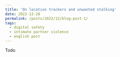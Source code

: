 ```yaml
---
title: 'On location trackers and unwanted stalking'
date: 2022-12-28
permalink: /posts/2022/12/blog-post-1/
tags:
  - digital safety
  - intimate partner violence
  - english post
---
```


Todo